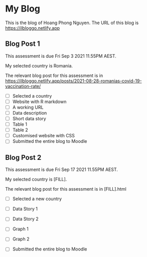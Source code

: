 # My Blog


This is the blog of Hoang Phong Nguyen.
The URL of this blog is https://ilbloggo.netlify.app


## Blog Post 1

This assessment is due Fri Sep 3 2021 11.55PM AEST.

My selected country is Romania.

The relevant blog post for this assessment is in https://ilbloggo.netlify.app/posts/2021-08-28-romanias-covid-19-vaccination-rate/

- [ ] Selected a country
- [ ] Website with R markdown 
- [ ] A working URL
- [ ] Data description
- [ ] Short data story
- [ ] Table 1
- [ ] Table 2
- [ ] Customised website with CSS
- [ ] Submitted the entire blog to Moodle

## Blog Post 2

This assessment is due Fri Sep 17 2021 11.55PM AEST.

My selected country is [FILL].

The relevant blog post for this assessment is in [FILL].html

- [ ] Selected a new country
- [ ] Data Story 1
- [ ] Data Story 2
- [ ] Graph 1
- [ ] Graph 2
- [ ] Submitted the entire blog to Moodle

